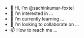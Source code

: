 - 👋 Hi, I’m @sachinkumar-foxtel
- 👀 I’m interested in ...
- 🌱 I’m currently learning ...
- 💞️ I’m looking to collaborate on ...
- 📫 How to reach me ...

<!---
sachinkumar-foxtel/sachinkumar-foxtel is a ✨ special ✨ repository because its `README.md` (this file) appears on your GitHub profile.
You can click the Preview link to take a look at your changes.
--->
